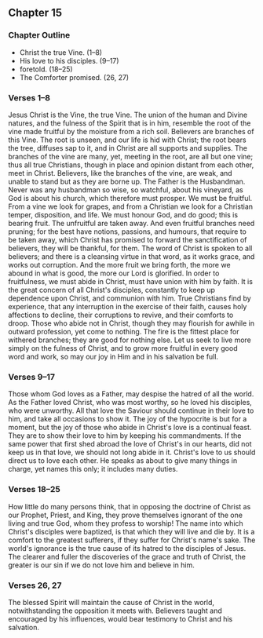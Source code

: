## Chapter 15

### Chapter Outline

- Christ the true Vine. (1–8)
- His love to his disciples. (9–17)
- foretold. (18–25)
- The Comforter promised. (26, 27)

### Verses 1–8

Jesus Christ is the Vine, the true Vine. The union of the human and Divine natures, and the fulness of the Spirit that is in him, resemble the root of the vine made fruitful by the moisture from a rich soil. Believers are branches of this Vine. The root is unseen, and our life is hid with Christ; the root bears the tree, diffuses sap to it, and in Christ are all supports and supplies. The branches of the vine are many, yet, meeting in the root, are all but one vine; thus all true Christians, though in place and opinion distant from each other, meet in Christ. Believers, like the branches of the vine, are weak, and unable to stand but as they are borne up. The Father is the Husbandman. Never was any husbandman so wise, so watchful, about his vineyard, as God is about his church, which therefore must prosper. We must be fruitful. From a vine we look for grapes, and from a Christian we look for a Christian temper, disposition, and life. We must honour God, and do good; this is bearing fruit. The unfruitful are taken away. And even fruitful branches need pruning; for the best have notions, passions, and humours, that require to be taken away, which Christ has promised to forward the sanctification of believers, they will be thankful, for them. The word of Christ is spoken to all believers; and there is a cleansing virtue in that word, as it works grace, and works out corruption. And the more fruit we bring forth, the more we abound in what is good, the more our Lord is glorified. In order to fruitfulness, we must abide in Christ, must have union with him by faith. It is the great concern of all Christ's disciples, constantly to keep up dependence upon Christ, and communion with him. True Christians find by experience, that any interruption in the exercise of their faith, causes holy affections to decline, their corruptions to revive, and their comforts to droop. Those who abide not in Christ, though they may flourish for awhile in outward profession, yet come to nothing. The fire is the fittest place for withered branches; they are good for nothing else. Let us seek to live more simply on the fulness of Christ, and to grow more fruitful in every good word and work, so may our joy in Him and in his salvation be full.

### Verses 9–17

Those whom God loves as a Father, may despise the hatred of all the world. As the Father loved Christ, who was most worthy, so he loved his disciples, who were unworthy. All that love the Saviour should continue in their love to him, and take all occasions to show it. The joy of the hypocrite is but for a moment, but the joy of those who abide in Christ's love is a continual feast. They are to show their love to him by keeping his commandments. If the same power that first shed abroad the love of Christ's in our hearts, did not keep us in that love, we should not long abide in it. Christ's love to us should direct us to love each other. He speaks as about to give many things in charge, yet names this only; it includes many duties.

### Verses 18–25

How little do many persons think, that in opposing the doctrine of Christ as our Prophet, Priest, and King, they prove themselves ignorant of the one living and true God, whom they profess to worship! The name into which Christ's disciples were baptized, is that which they will live and die by. It is a comfort to the greatest sufferers, if they suffer for Christ's name's sake. The world's ignorance is the true cause of its hatred to the disciples of Jesus. The clearer and fuller the discoveries of the grace and truth of Christ, the greater is our sin if we do not love him and believe in him.

### Verses 26, 27

The blessed Spirit will maintain the cause of Christ in the world, notwithstanding the opposition it meets with. Believers taught and encouraged by his influences, would bear testimony to Christ and his salvation.

